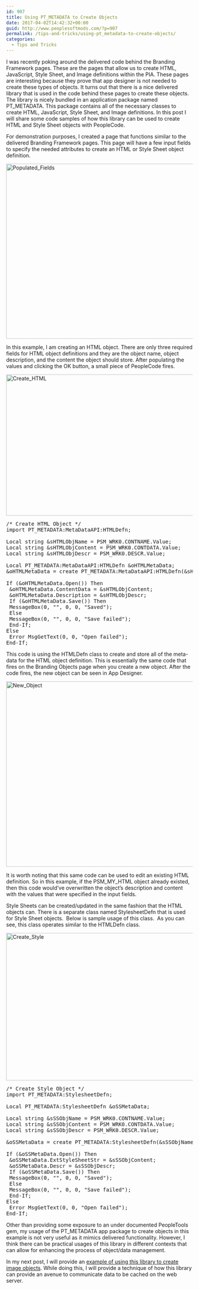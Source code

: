 ```yaml
---
id: 907
title: Using PT_METADATA to Create Objects
date: 2017-04-02T14:42:32+00:00
guid: http://www.peoplesoftmods.com/?p=907
permalink: /tips-and-tricks/using-pt_metadata-to-create-objects/
categories:
  - Tips and Tricks
---
```

I was recently poking around the delivered code behind the Branding Framework pages. These are the pages that allow us to create HTML, JavaScript, Style Sheet, and Image definitions within the PIA. These pages are interesting because they prove that app designer is not needed to create these types of objects. It turns out that there is a nice delivered library that is used in the code behind these pages to create these objects. The library is nicely bundled in an application package named PT_METADATA. This package contains all of the necessary classes to create HTML, JavaScript, Style Sheet, and Image definitions. In this post I will share some code samples of how this library can be used to create HTML and Style Sheet objects with PeopleCode.

<!--more-->

For demonstration purposes, I created a page that functions similar to the delivered Branding Framework pages. This page will have a few input fields to specify the needed attributes to create an HTML or Style Sheet object definition.

[<img class="alignnone size-full wp-image-908" src="http://www.peoplesoftmods.com/wp-content/uploads/2017/04/1Populated_Fields.png" alt="Populated_Fields" width="652" height="471" srcset="http://www.peoplesoftmods.com/wp-content/uploads/2017/04/1Populated_Fields.png 652w, http://www.peoplesoftmods.com/wp-content/uploads/2017/04/1Populated_Fields-300x217.png 300w, http://www.peoplesoftmods.com/wp-content/uploads/2017/04/1Populated_Fields-526x380.png 526w" sizes="(max-width: 652px) 100vw, 652px" />](http://www.peoplesoftmods.com/wp-content/uploads/2017/04/1Populated_Fields.png)

In this example, I am creating an HTML object. There are only three required fields for HTML object definitions and they are the object name, object description, and the content the object should store. After populating the values and clicking the OK button, a small piece of PeopleCode fires.

[<img class="alignnone size-full wp-image-909" src="http://www.peoplesoftmods.com/wp-content/uploads/2017/04/3Create_HTML.png" alt="Create_HTML" width="579" height="380" srcset="http://www.peoplesoftmods.com/wp-content/uploads/2017/04/3Create_HTML.png 579w, http://www.peoplesoftmods.com/wp-content/uploads/2017/04/3Create_HTML-300x197.png 300w" sizes="(max-width: 579px) 100vw, 579px" />](http://www.peoplesoftmods.com/wp-content/uploads/2017/04/3Create_HTML.png)

<pre>/* Create HTML Object */
import PT_METADATA:MetaDataAPI:HTMLDefn;

Local string &sHTMLObjName = PSM_WRK0.CONTNAME.Value;
Local string &sHTMLObjContent = PSM_WRK0.CONTDATA.Value;
Local string &sHTMLObjDescr = PSM_WRK0.DESCR.Value;

Local PT_METADATA:MetaDataAPI:HTMLDefn &oHTMLMetaData;
&oHTMLMetaData = create PT_METADATA:MetaDataAPI:HTMLDefn(&sHTMLObjName);

If (&oHTMLMetaData.Open()) Then
 &oHTMLMetaData.ContentData = &sHTMLObjContent;
 &oHTMLMetaData.Description = &sHTMLObjDescr;
 If (&oHTMLMetaData.Save()) Then
 MessageBox(0, "", 0, 0, "Saved");
 Else
 MessageBox(0, "", 0, 0, "Save failed");
 End-If;
Else
 Error MsgGetText(0, 0, "Open failed");
End-If;</pre>

This code is using the HTMLDefn class to create and store all of the meta-data for the HTML object definition. This is essentially the same code that fires on the Branding Objects page when you create a new object. After the code fires, the new object can be seen in App Designer.

[<img class="alignnone size-full wp-image-910" src="http://www.peoplesoftmods.com/wp-content/uploads/2017/04/2New_Object.png" alt="New_Object" width="666" height="499" srcset="http://www.peoplesoftmods.com/wp-content/uploads/2017/04/2New_Object.png 666w, http://www.peoplesoftmods.com/wp-content/uploads/2017/04/2New_Object-300x225.png 300w, http://www.peoplesoftmods.com/wp-content/uploads/2017/04/2New_Object-507x380.png 507w" sizes="(max-width: 666px) 100vw, 666px" />](http://www.peoplesoftmods.com/wp-content/uploads/2017/04/2New_Object.png)

It is worth noting that this same code can be used to edit an existing HTML definition. So in this example, if the PSM\_MY\_HTML object already existed, then this code would’ve overwritten the object’s description and content with the values that were specified in the input fields.

Style Sheets can be created/updated in the same fashion that the HTML objects can. There is a separate class named StylesheetDefn that is used for Style Sheet objects.  Below is sample usage of this class.  As you can see, this class operates similar to the HTMLDefn class.

[<img class="alignnone size-full wp-image-911" src="http://www.peoplesoftmods.com/wp-content/uploads/2017/04/4Create_Style.png" alt="Create_Style" width="519" height="397" srcset="http://www.peoplesoftmods.com/wp-content/uploads/2017/04/4Create_Style.png 519w, http://www.peoplesoftmods.com/wp-content/uploads/2017/04/4Create_Style-300x229.png 300w, http://www.peoplesoftmods.com/wp-content/uploads/2017/04/4Create_Style-497x380.png 497w" sizes="(max-width: 519px) 100vw, 519px" />](http://www.peoplesoftmods.com/wp-content/uploads/2017/04/4Create_Style.png)

<pre>/* Create Style Object */
import PT_METADATA:StylesheetDefn;

Local PT_METADATA:StylesheetDefn &oSSMetaData;

Local string &sSSObjName = PSM_WRK0.CONTNAME.Value;
Local string &sSSObjContent = PSM_WRK0.CONTDATA.Value;
Local string &sSSObjDescr = PSM_WRK0.DESCR.Value;

&oSSMetaData = create PT_METADATA:StylesheetDefn(&sSSObjName);

If (&oSSMetaData.Open()) Then
 &oSSMetaData.ExtStyleSheetStr = &sSSObjContent;
 &oSSMetaData.Descr = &sSSObjDescr;
 If (&oSSMetaData.Save()) Then
 MessageBox(0, "", 0, 0, "Saved");
 Else
 MessageBox(0, "", 0, 0, "Save failed");
 End-If;
Else
 Error MsgGetText(0, 0, "Open failed");
End-If;</pre>

Other than providing some exposure to an under documented PeopleTools gem, my usage of the PT_METADATA app package to create objects in this example is not very useful as it mimics delivered functionality. However, I think there can be practical usages of this library in different contexts that can allow for enhancing the process of object/data management.

In my next post, I will provide an [example of using this library to create image objects](http://www.peoplesoftmods.com/psadmin/pt_metadata-and-web-server-cache/). While doing this, I will provide a technique of how this library can provide an avenue to communicate data to be cached on the web server.